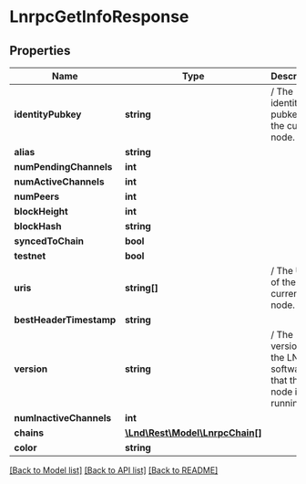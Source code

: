 # LnrpcGetInfoResponse

## Properties
Name | Type | Description | Notes
------------ | ------------- | ------------- | -------------
**identityPubkey** | **string** | / The identity pubkey of the current node. | [optional] 
**alias** | **string** |  | [optional] 
**numPendingChannels** | **int** |  | [optional] 
**numActiveChannels** | **int** |  | [optional] 
**numPeers** | **int** |  | [optional] 
**blockHeight** | **int** |  | [optional] 
**blockHash** | **string** |  | [optional] 
**syncedToChain** | **bool** |  | [optional] 
**testnet** | **bool** |  | [optional] 
**uris** | **string[]** | / The URIs of the current node. | [optional] 
**bestHeaderTimestamp** | **string** |  | [optional] 
**version** | **string** | / The version of the LND software that the node is running. | [optional] 
**numInactiveChannels** | **int** |  | [optional] 
**chains** | [**\Lnd\Rest\Model\LnrpcChain[]**](LnrpcChain.md) |  | [optional] 
**color** | **string** |  | [optional] 

[[Back to Model list]](../README.md#documentation-for-models) [[Back to API list]](../README.md#documentation-for-api-endpoints) [[Back to README]](../README.md)


